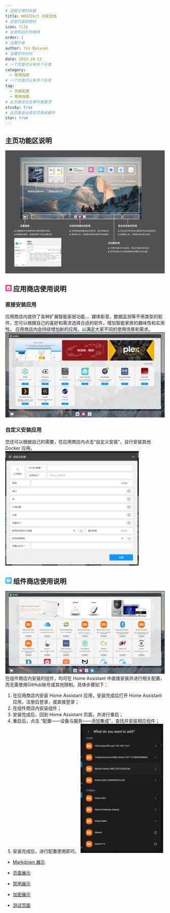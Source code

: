 ```yaml
---
# 这是文章的标题
title: HOUZZkit 功能文档
# 这是页面的图标
icon: file
# 这是侧边栏的顺序
order: 1
# 设置作者
author: Yin Baiyuan
# 设置写作时间
date: 2023-10-13
# 一个页面可以有多个分类
category:
  - 使用指南
# 一个页面可以有多个标签
tag:
  - 页面配置
  - 使用指南
# 此页面会在文章列表置顶
sticky: true
# 此页面会出现在文章收藏中
star: true
---
```


## 主页功能区说明
![](../.vuepress/public/assets/image/home_page_feature.jpg)


## ![](../.vuepress/public/assets/image/icon_hos_appstore.png) 应用商店使用说明
### 直接安装应用
应用商店内提供了各种扩展智能家居功能、、媒体影音、数据监测等不用类型的软件，您可以根据自己的喜好和需求选择合适的软件，增加智能家居的趣味性和实用性。
应用商店内会持续增加新的应用，以满足大家不同的使用场景和需求。
![](../.vuepress/public/assets/image/page_hos_appstore.png)

### 自定义安装应用
您还可以根据自己的需要，在应用商店内点击“自定义安装”，自行安装其他 Docker 应用。
![](../.vuepress/public/assets/image/page_hos_cida.png)


## ![](../.vuepress/public/assets/image/icon_hos_componentstore.png) 组件商店使用说明
![](../.vuepress/public/assets/image/page_hos_componentstore.png)
在组件商店内安装的组件，均可在 Home Assistant 中直接安装并进行相关配置，而无需使用GitHub账号或其他限制。具体步骤如下：

1. 在应用商店内安装 Home Assistant 应用，安装完成后打开 Home Assistant 应用，注册后登录，或直接登录；
2. 在组件商店内安装组件；
3. 安装完成后，回到 Home Assistant 页面，并进行重启；
4. 重启后，点击 “配置——设备与服务——添加集成”，查找并安装相应组件；
5. 安装完成后，进行配置使用即可。
![](../.vuepress/public/assets/image/screenshot_ha.png)







- [Markdown 展示](markdown.md)

- [页面展示](page.md)

- [禁用展示](disable.md)

- [加密展示](encrypt.md)

- [测试页面](mydoc.md)
